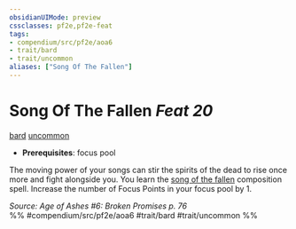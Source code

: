 ```yaml
---
obsidianUIMode: preview
cssclasses: pf2e,pf2e-feat
tags:
- compendium/src/pf2e/aoa6
- trait/bard
- trait/uncommon
aliases: ["Song Of The Fallen"]
---
```

# Song Of The Fallen  *Feat 20*  
[bard](rules/traits/bard.md "Bard Class Trait")  [uncommon](rules/traits/uncommon.md "Uncommon Rarity Trait")  

- **Prerequisites**: focus pool

The moving power of your songs can stir the spirits of the dead to rise once more and fight alongside you. You learn the [song of the fallen](compendium/spells/song-of-the-fallen-aoa6.md) composition spell. Increase the number of Focus Points in your focus pool by 1.

*Source: Age of Ashes #6: Broken Promises p. 76*  
%% #compendium/src/pf2e/aoa6 #trait/bard #trait/uncommon %%